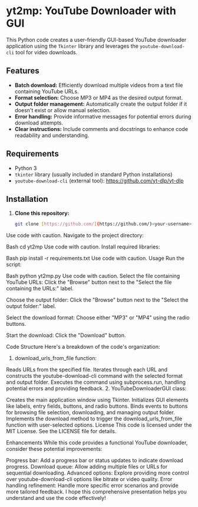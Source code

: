 # yt2mp: YouTube Downloader with GUI

This Python code creates a user-friendly GUI-based YouTube downloader application using the `Tkinter` library and leverages the `youtube-download-cli` tool for video downloads.

## Features

- **Batch download:** Efficiently download multiple videos from a text file containing YouTube URLs.
- **Format selection:** Choose MP3 or MP4 as the desired output format.
- **Output folder management:** Automatically create the output folder if it doesn't exist or allow manual selection.
- **Error handling:** Provide informative messages for potential errors during download attempts.
- **Clear instructions:** Include comments and docstrings to enhance code readability and understanding.

## Requirements

- Python 3
- `tkinter` library (usually included in standard Python installations)
- `youtube-download-cli` (external tool): https://github.com/yt-dlp/yt-dlp

## Installation

1. **Clone this repository:**

   ```bash
   git clone [https://github.com/](https://github.com/)<your-username>/yt2mp
Use code with caution.
Navigate to the project directory:

Bash
cd yt2mp
Use code with caution.
Install required libraries:

Bash
pip install -r requirements.txt
Use code with caution.
Usage
Run the script:

Bash
python yt2mp.py
Use code with caution.
Select the file containing YouTube URLs: Click the "Browse" button next to the "Select the file containing the URLs:" label.

Choose the output folder: Click the "Browse" button next to the "Select the output folder:" label.

Select the download format: Choose either "MP3" or "MP4" using the radio buttons.

Start the download: Click the "Download" button.

Code Structure
Here's a breakdown of the code's organization:

1. download_urls_from_file function:

Reads URLs from the specified file.
Iterates through each URL and constructs the youtube-download-cli command with the selected format and output folder.
Executes the command using subprocess.run, handling potential errors and providing feedback.
2. YouTubeDownloaderGUI class:

Creates the main application window using Tkinter.
Initializes GUI elements like labels, entry fields, buttons, and radio buttons.
Binds events to buttons for browsing file selection, downloading, and managing output folder.
Implements the download method to trigger the download_urls_from_file function with user-selected options.
License
This code is licensed under the MIT License. See the LICENSE file for details.

Enhancements
While this code provides a functional YouTube downloader, consider these potential improvements:

Progress bar: Add a progress bar or status updates to indicate download progress.
Download queue: Allow adding multiple files or URLs for sequential downloading.
Advanced options: Explore providing more control over youtube-download-cli options like bitrate or video quality.
Error handling refinement: Handle more specific error scenarios and provide more tailored feedback.
I hope this comprehensive presentation helps you understand and use the code effectively!